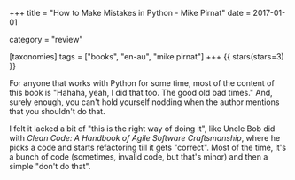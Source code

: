 +++
title = "How to Make Mistakes in Python - Mike Pirnat"
date = 2017-01-01

category = "review"

[taxonomies]
tags = ["books", "en-au", "mike pirnat"]
+++
{{ stars(stars=3) }}

For anyone that works with Python for some time, most of the content of this book is "Hahaha, yeah, I did that too. The good old bad times." And, surely enough, you can't hold yourself nodding when the author mentions that you shouldn't do that.

I felt it lacked a bit of "this is the right way of doing it", like Uncle Bob did with _Clean Code: A Handbook of Agile Software Craftsmanship_, where he picks a code and starts refactoring till it gets "correct". Most of the time, it's a bunch of code (sometimes, invalid code, but that's minor) and then a simple "don't do that".